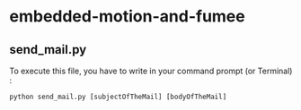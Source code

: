 # embedded-motion-and-fumee

## send_mail.py
To execute this file, you have to write in your command prompt (or Terminal) :
```
python send_mail.py [subjectOfTheMail] [bodyOfTheMail]
```
